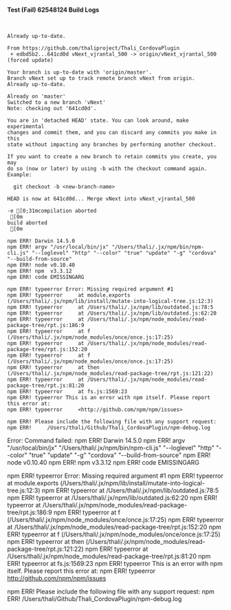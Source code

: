 #### Test (Fail) 62548124 Build Logs


```


```

```
Already up-to-date.

From https://github.com/thaliproject/Thali_CordovaPlugin
 + edbd5b2...641cd0d vNext_vjrantal_500 -> origin/vNext_vjrantal_500  (forced update)

```

```
Your branch is up-to-date with 'origin/master'.
Branch vNext set up to track remote branch vNext from origin.
Already up-to-date.

Already on 'master'
Switched to a new branch 'vNext'
Note: checking out '641cd0d'.

You are in 'detached HEAD' state. You can look around, make experimental
changes and commit them, and you can discard any commits you make in this
state without impacting any branches by performing another checkout.

If you want to create a new branch to retain commits you create, you may
do so (now or later) by using -b with the checkout command again. Example:

  git checkout -b <new-branch-name>

HEAD is now at 641cd0d... Merge vNext into vNext_vjrantal_500

```

```
-e [0;31mcompilation aborted
 [0m
build aborted
 [0m

npm ERR! Darwin 14.5.0
npm ERR! argv "/usr/local/bin/jx" "/Users/thali/.jx/npm/bin/npm-cli.js" "--loglevel" "http" "--color" "true" "update" "-g" "cordova" "--build-from-source"
npm ERR! node v0.10.40
npm ERR! npm  v3.3.12
npm ERR! code EMISSINGARG

npm ERR! typeerror Error: Missing required argument #1
npm ERR! typeerror     at module.exports (/Users/thali/.jx/npm/lib/install/mutate-into-logical-tree.js:12:3)
npm ERR! typeerror     at /Users/thali/.jx/npm/lib/outdated.js:78:5
npm ERR! typeerror     at /Users/thali/.jx/npm/lib/outdated.js:62:20
npm ERR! typeerror     at /Users/thali/.jx/npm/node_modules/read-package-tree/rpt.js:186:9
npm ERR! typeerror     at f (/Users/thali/.jx/npm/node_modules/once/once.js:17:25)
npm ERR! typeerror     at /Users/thali/.jx/npm/node_modules/read-package-tree/rpt.js:152:20
npm ERR! typeerror     at f (/Users/thali/.jx/npm/node_modules/once/once.js:17:25)
npm ERR! typeerror     at then (/Users/thali/.jx/npm/node_modules/read-package-tree/rpt.js:121:22)
npm ERR! typeerror     at /Users/thali/.jx/npm/node_modules/read-package-tree/rpt.js:81:20
npm ERR! typeerror     at fs.js:1569:23
npm ERR! typeerror This is an error with npm itself. Please report this error at:
npm ERR! typeerror     <http://github.com/npm/npm/issues>

npm ERR! Please include the following file with any support request:
npm ERR!     /Users/thali/Github/Thali_CordovaPlugin/npm-debug.log

```

Error: Command failed: npm ERR! Darwin 14.5.0
npm ERR! argv "/usr/local/bin/jx" "/Users/thali/.jx/npm/bin/npm-cli.js" "--loglevel" "http" "--color" "true" "update" "-g" "cordova" "--build-from-source"
npm ERR! node v0.10.40
npm ERR! npm  v3.3.12
npm ERR! code EMISSINGARG

npm ERR! typeerror Error: Missing required argument #1
npm ERR! typeerror     at module.exports (/Users/thali/.jx/npm/lib/install/mutate-into-logical-tree.js:12:3)
npm ERR! typeerror     at /Users/thali/.jx/npm/lib/outdated.js:78:5
npm ERR! typeerror     at /Users/thali/.jx/npm/lib/outdated.js:62:20
npm ERR! typeerror     at /Users/thali/.jx/npm/node_modules/read-package-tree/rpt.js:186:9
npm ERR! typeerror     at f (/Users/thali/.jx/npm/node_modules/once/once.js:17:25)
npm ERR! typeerror     at /Users/thali/.jx/npm/node_modules/read-package-tree/rpt.js:152:20
npm ERR! typeerror     at f (/Users/thali/.jx/npm/node_modules/once/once.js:17:25)
npm ERR! typeerror     at then (/Users/thali/.jx/npm/node_modules/read-package-tree/rpt.js:121:22)
npm ERR! typeerror     at /Users/thali/.jx/npm/node_modules/read-package-tree/rpt.js:81:20
npm ERR! typeerror     at fs.js:1569:23
npm ERR! typeerror This is an error with npm itself. Please report this error at:
npm ERR! typeerror     <http://github.com/npm/npm/issues>

npm ERR! Please include the following file with any support request:
npm ERR!     /Users/thali/Github/Thali_CordovaPlugin/npm-debug.log
